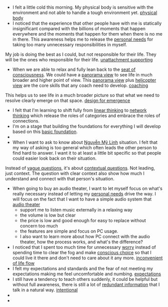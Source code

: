 - I felt a little cold this morning. My physical body is sensitive with the environment and not able to handle a tough environment yet. [physical body](<physical body.md>)
- I noticed that the experience that other people have with me is statically insignificant compared with the billions of moments that happen everywhere and the moments that happen for them when there is no me in there. This awareness helps me to release the [personal needs](<personal needs.md>) for taking too many unnecessary responsibilities in myself.

My job is doing the best as I could, but not responsible for their life. They will be the ones who responsible for their life. [unattachment supporting](<unattachment supporting.md>)
- When we are able to relax and fully lean back to the [seat of consciousness](<seat of consciousness.md>). We could have a [panorama view](<panorama view.md>) to see life in much broader and higher point of view. This [panorama view](<panorama view.md>) plus [helicopter view](<helicopter view.md>) are the core skills that any coach need to develop. [coaching](<coaching.md>)

This helps us to see life in a much broader picture so that what we need to resolve clearly emerge on that space.  [design for emergence](<design for emergence.md>)
- I felt that I'm learning to shift fully from [linear thinking](<linear thinking.md>) to [network thinking](<network thinking.md>) which release the roles of categories and embrace the roles of connections.
- I'm on a stage that building the foundations for everything I will develop based on this [basic foundation](<basic foundation.md>).
- 
- When I want to ask to know about [Nguyễn Mỹ Linh](<Nguyễn Mỹ Linh.md>) situation. I felt that my way of asking is too general which often leads the other person to find hard to answer. I want it to at least a little bit specific so that people could easier look back on their situation. 

Instead of [vague questions](<vague questions.md>), it's about [contextual questions](<contextual questions.md>). Not leading, just context. The question with clear context also show how much I understand and connect with that person's situation. 
- When going to buy an audio theater, I want to let myself focus on what's really necessary instead of letting my [personal needs](<personal needs.md>) drive the way. I will focus on the fact that I want to have a simple audio system that [audio theater](<audio theater.md>)
    - support me to listen music externally in a relaxing way
    - the volume is low but clear
    - the price is low and good enough for easy to replace without concern too much
    - the features are simple and focus on PC usage.
    - I also want to learn more about how PC connect with the audio theater, how the process works, and what's the difference? 
- I noticed that I spent too much time for unnecessary [worry](<worry.md>) instead of spending time to clear the fog and make [conscious choice](<conscious choice.md>) so that I could live it there and don't need to care about it any more. [inconvenient of life flow](<inconvenient of life flow.md>)
-  I felt my expectations and standards and the fear of not meeting my expectations making me feel uncomfortable and numbing. [expectations](<expectations.md>)
- I still have a tendency to teach others suddenly, it could be helpful but without full awareness, there is still a lot of [redundant information](<redundant information.md>) that I talk in a natural way. [intentional](<intentional.md>)
- 
- 

